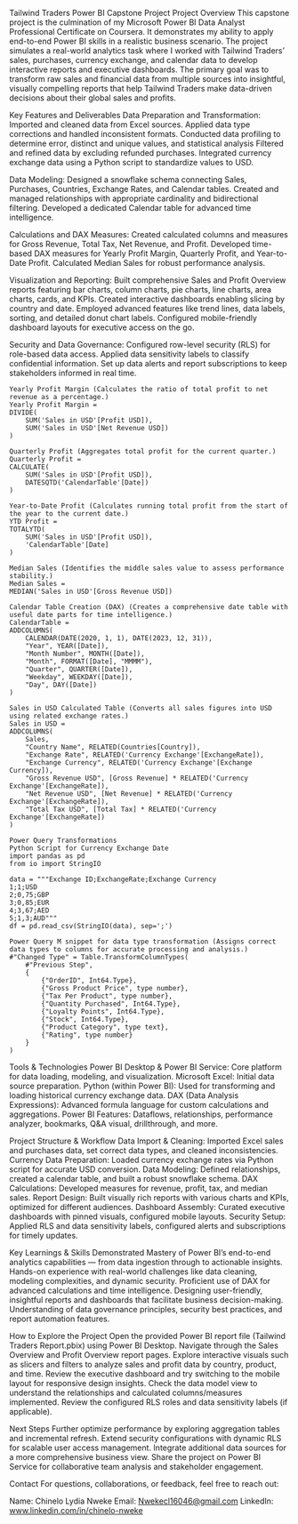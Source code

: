 Tailwind Traders Power BI Capstone Project
Project Overview
This capstone project is the culmination of my Microsoft Power BI Data Analyst Professional Certificate on Coursera. It demonstrates my ability to apply end-to-end Power BI skills in a realistic business scenario. 
The project simulates a real-world analytics task where I worked with Tailwind Traders’ sales, purchases, currency exchange, and calendar data to develop interactive reports and executive dashboards.
The primary goal was to transform raw sales and financial data from multiple sources into insightful, visually compelling reports that help Tailwind Traders make data-driven decisions about their global sales and profits.

Key Features and Deliverables
Data Preparation and Transformation:
Imported and cleaned data from Excel sources.
Applied data type corrections and handled inconsistent formats.
Conducted data profiling to determine error, distinct and unique values, and statistical analysis
Filtered and refined data by excluding refunded purchases.
Integrated currency exchange data using a Python script to standardize values to USD.

Data Modeling:
Designed a snowflake schema connecting Sales, Purchases, Countries, Exchange Rates, and Calendar tables.
Created and managed relationships with appropriate cardinality and bidirectional filtering.
Developed a dedicated Calendar table for advanced time intelligence.

Calculations and DAX Measures:
Created calculated columns and measures for Gross Revenue, Total Tax, Net Revenue, and Profit.
Developed time-based DAX measures for Yearly Profit Margin, Quarterly Profit, and Year-to-Date Profit.
Calculated Median Sales for robust performance analysis.

Visualization and Reporting:
Built comprehensive Sales and Profit Overview reports featuring bar charts, column charts, pie charts, line charts, area charts, cards, and KPIs.
Created interactive dashboards enabling slicing by country and date.
Employed advanced features like trend lines, data labels, sorting, and detailed donut chart labels.
Configured mobile-friendly dashboard layouts for executive access on the go.

Security and Data Governance:
Configured row-level security (RLS) for role-based data access.
Applied data sensitivity labels to classify confidential information.
Set up data alerts and report subscriptions to keep stakeholders informed in real time.

```Key DAX Measures and Formulas
Yearly Profit Margin (Calculates the ratio of total profit to net revenue as a percentage.)
Yearly Profit Margin = 
DIVIDE(
    SUM('Sales in USD'[Profit USD]),
    SUM('Sales in USD'[Net Revenue USD])
) 

Quarterly Profit (Aggregates total profit for the current quarter.)
Quarterly Profit = 
CALCULATE(
    SUM('Sales in USD'[Profit USD]),
    DATESQTD('CalendarTable'[Date])
)

Year-to-Date Profit (Calculates running total profit from the start of the year to the current date.)
YTD Profit = 
TOTALYTD(
    SUM('Sales in USD'[Profit USD]),
    'CalendarTable'[Date]
)

Median Sales (Identifies the middle sales value to assess performance stability.)
Median Sales = 
MEDIAN('Sales in USD'[Gross Revenue USD])

Calendar Table Creation (DAX) (Creates a comprehensive date table with useful date parts for time intelligence.)
CalendarTable = 
ADDCOLUMNS(
    CALENDAR(DATE(2020, 1, 1), DATE(2023, 12, 31)),
    "Year", YEAR([Date]),
    "Month Number", MONTH([Date]),
    "Month", FORMAT([Date], "MMMM"),
    "Quarter", QUARTER([Date]),
    "Weekday", WEEKDAY([Date]),
    "Day", DAY([Date])
)

Sales in USD Calculated Table (Converts all sales figures into USD using related exchange rates.)
Sales in USD = 
ADDCOLUMNS(
    Sales,
    "Country Name", RELATED(Countries[Country]),
    "Exchange Rate", RELATED('Currency Exchange'[ExchangeRate]),
    "Exchange Currency", RELATED('Currency Exchange'[Exchange Currency]),
    "Gross Revenue USD", [Gross Revenue] * RELATED('Currency Exchange'[ExchangeRate]),
    "Net Revenue USD", [Net Revenue] * RELATED('Currency Exchange'[ExchangeRate]),
    "Total Tax USD", [Total Tax] * RELATED('Currency Exchange'[ExchangeRate])
)

Power Query Transformations
Python Script for Currency Exchange Date
import pandas as pd
from io import StringIO

data = """Exchange ID;ExchangeRate;Exchange Currency
1;1;USD
2;0,75;GBP
3;0,85;EUR
4;3,67;AED
5;1,3;AUD"""
df = pd.read_csv(StringIO(data), sep=';')

Power Query M snippet for data type transformation (Assigns correct data types to columns for accurate processing and analysis.)
#"Changed Type" = Table.TransformColumnTypes(
    #"Previous Step",
    {
        {"OrderID", Int64.Type},
        {"Gross Product Price", type number},
        {"Tax Per Product", type number},
        {"Quantity Purchased", Int64.Type},
        {"Loyalty Points", Int64.Type},
        {"Stock", Int64.Type},
        {"Product Category", type text},
        {"Rating", type number}
    }
)
```

Tools & Technologies
Power BI Desktop & Power BI Service: Core platform for data loading, modeling, and visualization.
Microsoft Excel: Initial data source preparation.
Python (within Power BI): Used for transforming and loading historical currency exchange data.
DAX (Data Analysis Expressions): Advanced formula language for custom calculations and aggregations.
Power BI Features: Dataflows, relationships, performance analyzer, bookmarks, Q&A visual, drillthrough, and more.

Project Structure & Workflow
Data Import & Cleaning: Imported Excel sales and purchases data, set correct data types, and cleaned inconsistencies.
Currency Data Preparation: Loaded currency exchange rates via Python script for accurate USD conversion.
Data Modeling: Defined relationships, created a calendar table, and built a robust snowflake schema.
DAX Calculations: Developed measures for revenue, profit, tax, and median sales.
Report Design: Built visually rich reports with various charts and KPIs, optimized for different audiences.
Dashboard Assembly: Curated executive dashboards with pinned visuals, configured mobile layouts.
Security Setup: Applied RLS and data sensitivity labels, configured alerts and subscriptions for timely updates.

Key Learnings & Skills Demonstrated
Mastery of Power BI’s end-to-end analytics capabilities — from data ingestion through to actionable insights.
Hands-on experience with real-world challenges like data cleaning, modeling complexities, and dynamic security.
Proficient use of DAX for advanced calculations and time intelligence.
Designing user-friendly, insightful reports and dashboards that facilitate business decision-making.
Understanding of data governance principles, security best practices, and report automation features.

How to Explore the Project
Open the provided Power BI report file (Tailwind Traders Report.pbix) using Power BI Desktop.
Navigate through the Sales Overview and Profit Overview report pages.
Explore interactive visuals such as slicers and filters to analyze sales and profit data by country, product, and time.
Review the executive dashboard and try switching to the mobile layout for responsive design insights.
Check the data model view to understand the relationships and calculated columns/measures implemented.
Review the configured RLS roles and data sensitivity labels (if applicable).

Next Steps
Further optimize performance by exploring aggregation tables and incremental refresh.
Extend security configurations with dynamic RLS for scalable user access management.
Integrate additional data sources for a more comprehensive business view.
Share the project on Power BI Service for collaborative team analysis and stakeholder engagement.

Contact
For questions, collaborations, or feedback, feel free to reach out:

Name: Chinelo Lydia Nweke
Email: Nwekecl16046@gmail.com
LinkedIn: www.linkedin.com/in/chinelo-nweke 

